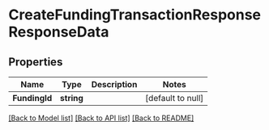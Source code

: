# CreateFundingTransactionResponseResponseData

## Properties
Name | Type | Description | Notes
------------ | ------------- | ------------- | -------------
**FundingId** | **string** |  | [default to null]

[[Back to Model list]](../README.md#documentation-for-models) [[Back to API list]](../README.md#documentation-for-api-endpoints) [[Back to README]](../README.md)

